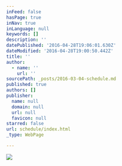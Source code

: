 ```yaml
---
inFeed: false
hasPage: true
inNav: true
inLanguage: null
keywords: []
description: ''
datePublished: '2016-04-28T19:06:01.630Z'
dateModified: '2016-04-28T19:00:50.442Z'
title: ''
author:
  - name: ''
    url: ''
sourcePath: _posts/2016-03-04-schedule.md
published: true
authors: []
publisher:
  name: null
  domain: null
  url: null
  favicon: null
starred: false
url: schedule/index.html
_type: WebPage

---
```

![](https://s3-us-west-2.amazonaws.com/the-grid-img/p/2b05c795f48035f827a60d5d6d8a40b7edf66c63.jpg)
